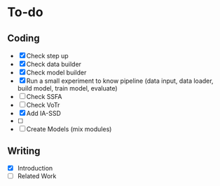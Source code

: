# To-do
## Coding
- [x] Check step up 
- [x] Check data builder
- [x] Check model builder
- [x] Run a small experiment to know pipeline (data input, data loader, build model, train model, evaluate)
- [ ] Check SSFA
- [ ] Check VoTr
- [x] Add IA-SSD
- [ ] 
- [ ] Create Models (mix modules)

## Writing
- [x] Introduction
- [ ] Related Work
